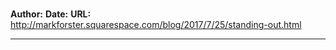 # 

**Author:** 
**Date:** 
**URL:** http://markforster.squarespace.com/blog/2017/7/25/standing-out.html

---

